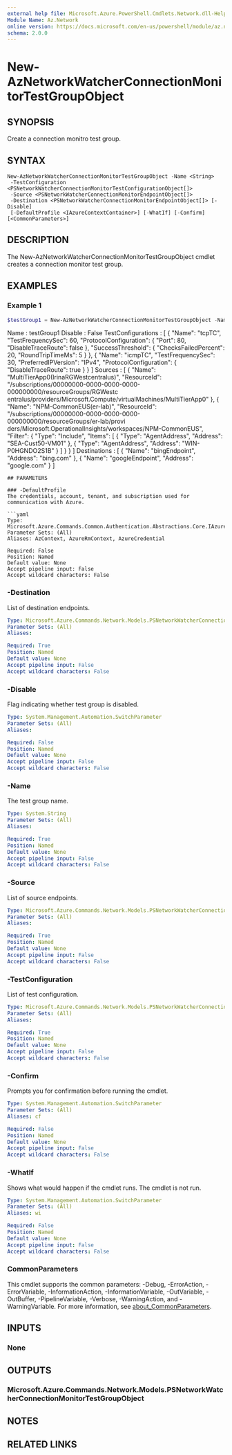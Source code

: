 ```yaml
---
external help file: Microsoft.Azure.PowerShell.Cmdlets.Network.dll-Help.xml
Module Name: Az.Network
online version: https://docs.microsoft.com/en-us/powershell/module/az.network/new-aznetworkwatcherconnectionmonitortestgroupobject
schema: 2.0.0
---
```


# New-AzNetworkWatcherConnectionMonitorTestGroupObject

## SYNOPSIS
Create a connection monitro test group.

## SYNTAX

```
New-AzNetworkWatcherConnectionMonitorTestGroupObject -Name <String>
 -TestConfiguration <PSNetworkWatcherConnectionMonitorTestConfigurationObject[]>
 -Source <PSNetworkWatcherConnectionMonitorEndpointObject[]>
 -Destination <PSNetworkWatcherConnectionMonitorEndpointObject[]> [-Disable]
 [-DefaultProfile <IAzureContextContainer>] [-WhatIf] [-Confirm] [<CommonParameters>]
```

## DESCRIPTION
The New-AzNetworkWatcherConnectionMonitorTestGroupObject cmdlet creates a connection monitor test group.

## EXAMPLES

### Example 1
```powershell
$testGroup1 = New-AzNetworkWatcherConnectionMonitorTestGroupObject -Name testGroup1 -TestConfiguration $tcpTestConfiguration, $icmpTestConfiguration -Source $vmEndpoint, $workspaceEndpoint -Destination $bingEndpoint, $googleEndpoint

```
Name               : testGroup1
Disable            : False
TestConfigurations : [
                       {
                         "Name": "tcpTC",
                         "TestFrequencySec": 60,
                         "ProtocolConfiguration": {
                           "Port": 80,
                           "DisableTraceRoute": false
                         },
                         "SuccessThreshold": {
                           "ChecksFailedPercent": 20,
                           "RoundTripTimeMs": 5
                         }
                       },
                       {
                         "Name": "icmpTC",
                         "TestFrequencySec": 30,
                         "PreferredIPVersion": "IPv4",
                         "ProtocolConfiguration": {
                           "DisableTraceRoute": true
                         }
                       }
                     ]
Sources            : [
                       {
                         "Name": "MultiTierApp0(IrinaRGWestcentralus)",
                         "ResourceId": "/subscriptions/00000000-0000-0000-0000-000000000/resourceGroups/RGWestc
                     entralus/providers/Microsoft.Compute/virtualMachines/MultiTierApp0"
                       },
                       {
                         "Name": "NPM-CommonEUS(er-lab)",
                         "ResourceId": "/subscriptions/00000000-0000-0000-0000-000000000/resourceGroups/er-lab/provi
                     ders/Microsoft.OperationalInsights/workspaces/NPM-CommonEUS",
                         "Filter": {
                           "Type": "Include",
                           "Items": [
                             {
                               "Type": "AgentAddress",
                               "Address": "SEA-Cust50-VM01"
                             },
                             {
                               "Type": "AgentAddress",
                               "Address": "WIN-P0HGNDO2S1B"
                             }
                           ]
                         }
                       }
                     ]
Destinations       : [
                       {
                         "Name": "bingEndpoint",
                         "Address": "bing.com"
                       },
                       {
                         "Name": "googleEndpoint",
                         "Address": "google.com"
                       }
                     ]
```
## PARAMETERS

### -DefaultProfile
The credentials, account, tenant, and subscription used for communication with Azure.

```yaml
Type: Microsoft.Azure.Commands.Common.Authentication.Abstractions.Core.IAzureContextContainer
Parameter Sets: (All)
Aliases: AzContext, AzureRmContext, AzureCredential

Required: False
Position: Named
Default value: None
Accept pipeline input: False
Accept wildcard characters: False
```

### -Destination
List of destination endpoints.

```yaml
Type: Microsoft.Azure.Commands.Network.Models.PSNetworkWatcherConnectionMonitorEndpointObject[]
Parameter Sets: (All)
Aliases:

Required: True
Position: Named
Default value: None
Accept pipeline input: False
Accept wildcard characters: False
```

### -Disable
Flag indicating whether test group is disabled.

```yaml
Type: System.Management.Automation.SwitchParameter
Parameter Sets: (All)
Aliases:

Required: False
Position: Named
Default value: None
Accept pipeline input: False
Accept wildcard characters: False
```

### -Name
The test group name.

```yaml
Type: System.String
Parameter Sets: (All)
Aliases:

Required: True
Position: Named
Default value: None
Accept pipeline input: False
Accept wildcard characters: False
```

### -Source
List of source endpoints.

```yaml
Type: Microsoft.Azure.Commands.Network.Models.PSNetworkWatcherConnectionMonitorEndpointObject[]
Parameter Sets: (All)
Aliases:

Required: True
Position: Named
Default value: None
Accept pipeline input: False
Accept wildcard characters: False
```

### -TestConfiguration
List of test configuration.

```yaml
Type: Microsoft.Azure.Commands.Network.Models.PSNetworkWatcherConnectionMonitorTestConfigurationObject[]
Parameter Sets: (All)
Aliases:

Required: True
Position: Named
Default value: None
Accept pipeline input: False
Accept wildcard characters: False
```

### -Confirm
Prompts you for confirmation before running the cmdlet.

```yaml
Type: System.Management.Automation.SwitchParameter
Parameter Sets: (All)
Aliases: cf

Required: False
Position: Named
Default value: None
Accept pipeline input: False
Accept wildcard characters: False
```

### -WhatIf
Shows what would happen if the cmdlet runs.
The cmdlet is not run.

```yaml
Type: System.Management.Automation.SwitchParameter
Parameter Sets: (All)
Aliases: wi

Required: False
Position: Named
Default value: None
Accept pipeline input: False
Accept wildcard characters: False
```

### CommonParameters
This cmdlet supports the common parameters: -Debug, -ErrorAction, -ErrorVariable, -InformationAction, -InformationVariable, -OutVariable, -OutBuffer, -PipelineVariable, -Verbose, -WarningAction, and -WarningVariable. For more information, see [about_CommonParameters](http://go.microsoft.com/fwlink/?LinkID=113216).

## INPUTS

### None

## OUTPUTS

### Microsoft.Azure.Commands.Network.Models.PSNetworkWatcherConnectionMonitorTestGroupObject

## NOTES

## RELATED LINKS
